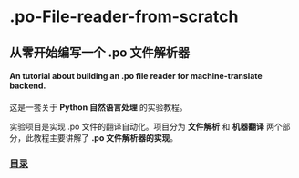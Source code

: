# .po-File-reader-from-scratch
## 从零开始编写一个 .po 文件解析器

#### An tutorial about building an .po file reader for machine-translate backend.



这是一套关于 **Python 自然语言处理** 的实验教程。

实验项目是实现 .po 文件的翻译自动化。项目分为 **文件解析** 和 **机器翻译** 两个部分，此教程主要讲解了 **.po 文件解析器的实现**。

### [目录](目录.md)